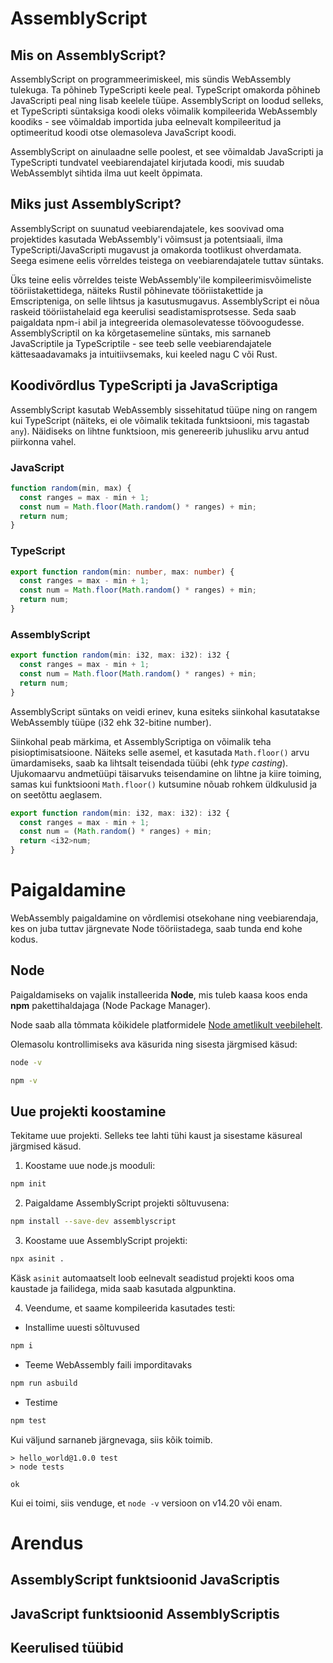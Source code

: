 # AssemblyScript

## Mis on AssemblyScript?

AssemblyScript on programmeerimiskeel, mis sündis WebAssembly tulekuga. Ta põhineb TypeScripti keele peal. TypeScript omakorda põhineb JavaScripti peal ning lisab keelele tüüpe. AssemblyScript on loodud selleks, et TypeScripti süntaksiga koodi oleks võimalik kompileerida WebAssembly koodiks - see võimaldab importida juba eelnevalt kompileeritud ja optimeeritud koodi otse olemasoleva JavaScript koodi.

AssemblyScript on ainulaadne selle poolest, et see võimaldab JavaScripti ja TypeScripti tundvatel veebiarendajatel kirjutada koodi, mis suudab WebAssemblyt sihtida ilma uut keelt õppimata.

## Miks just AssemblyScript?

AssemblyScript on suunatud veebiarendajatele, kes soovivad oma projektides kasutada WebAssembly'i võimsust ja potentsiaali, ilma TypeScripti/JavaScripti mugavust ja omakorda tootlikust ohverdamata. Seega esimene eelis võrreldes teistega on veebiarendajatele tuttav süntaks.

Üks teine eelis võrreldes teiste WebAssembly'ile kompileerimisvõimeliste tööriistakettidega, näiteks Rustil põhinevate tööriistakettide ja Emscripteniga, on selle lihtsus ja kasutusmugavus. AssemblyScript ei nõua raskeid tööriistahelaid ega keerulisi seadistamisprotsesse. Seda saab paigaldata npm-i abil ja integreerida olemasolevatesse töövoogudesse. AssemblyScriptil on ka kõrgetasemeline süntaks, mis sarnaneb JavaScriptile ja TypeScriptile - see teeb selle veebiarendajatele kättesaadavamaks ja intuitiivsemaks, kui keeled nagu C või Rust.

## Koodivõrdlus TypeScripti ja JavaScriptiga

AssemblyScript kasutab WebAssembly sissehitatud tüüpe ning on rangem kui TypeScript (näiteks, ei ole võimalik tekitada funktsiooni, mis tagastab `any`). Näidiseks on lihtne funktsioon, mis genereerib juhusliku arvu antud piirkonna vahel.


### JavaScript

```js
function random(min, max) {
  const ranges = max - min + 1;
  const num = Math.floor(Math.random() * ranges) + min;
  return num;
}
```

### TypeScript
```ts
export function random(min: number, max: number) {
  const ranges = max - min + 1;
  const num = Math.floor(Math.random() * ranges) + min;
  return num;
}
```

### AssemblyScript
```ts
export function random(min: i32, max: i32): i32 {
  const ranges = max - min + 1;
  const num = Math.floor(Math.random() * ranges) + min;
  return num;
}
```

AssemblyScript süntaks on veidi erinev, kuna esiteks siinkohal kasutatakse WebAssembly tüüpe (i32 ehk 32-bitine number).

Siinkohal peab märkima, et AssemblyScriptiga on võimalik teha pisioptimisatsioone. Näiteks selle asemel, et kasutada `Math.floor()` arvu ümardamiseks, saab ka lihtsalt teisendada tüübi (ehk *type casting*). Ujukomaarvu andmetüüpi täisarvuks teisendamine on lihtne ja kiire toiming, samas kui funktsiooni `Math.floor()` kutsumine nõuab rohkem üldkulusid ja on seetõttu aeglasem.

```ts
export function random(min: i32, max: i32): i32 {
  const ranges = max - min + 1;
  const num = (Math.random() * ranges) + min;
  return <i32>num;
}
```

# Paigaldamine

WebAssembly paigaldamine on võrdlemisi otsekohane ning veebiarendaja, kes on juba tuttav järgnevate Node tööriistadega, saab tunda end kohe kodus.

## Node

Paigaldamiseks on vajalik installeerida **Node**, mis tuleb kaasa koos enda **npm** pakettihaldajaga (Node Package Manager).

Node saab alla tõmmata kõikidele platformidele [Node ametlikult veebilehelt](https://nodejs.org/en/download).

Olemasolu kontrollimiseks ava käsurida ning sisesta järgmised käsud:

```bash
node -v
```

```bash
npm -v
```

## Uue projekti koostamine

Tekitame uue projekti. Selleks tee lahti tühi kaust ja sisestame käsureal järgmised käsud.

1. Koostame uue node.js mooduli:
```bash
npm init
```

2. Paigaldame AssemblyScript projekti sõltuvusena:
```bash
npm install --save-dev assemblyscript
```

3. Koostame uue AssemblyScript projekti:
```bash
npx asinit .
```

Käsk `asinit` automaatselt loob eelnevalt seadistud projekti koos oma kaustade ja failidega, mida saab kasutada algpunktina.

4. Veendume, et saame kompileerida kasutades testi:

- Installime uuesti sõltuvused
```bash
npm i
```

- Teeme WebAssembly faili imporditavaks
```bash
npm run asbuild
```

- Testime
```bash
npm test
```

Kui väljund sarnaneb järgnevaga, siis kõik toimib.

```
> hello_world@1.0.0 test
> node tests

ok
```

Kui ei toimi, siis venduge, et `node -v` versioon on v14.20 või enam.


# Arendus

## AssemblyScript funktsioonid JavaScriptis

## JavaScript funktsioonid AssemblyScriptis

## Keerulised tüübid




